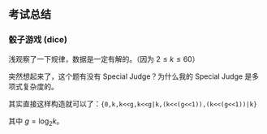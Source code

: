 ## 考试总结

### 骰子游戏 (dice)

浅观察了一下规律，数据是一定有解的。（因为 $2 \le k \le 60$）

突然想起来了，这个题有没有 Special Judge？为什么我的 Special Judge 是多项式复杂度的。

其实直接这样构造就可以了：`{0,k,k<<g,k<<g|k,(k<<(g<<1)),(k<<(g<<1))|k}`

其中 $g=\log_2 k$。